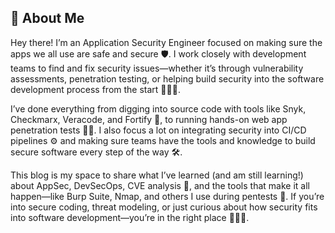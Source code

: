 ## 👋 About Me

Hey there! I’m an Application Security Engineer focused on making sure the apps we all use are safe and secure 🛡️. I work closely with development teams to find and fix security issues—whether it’s through vulnerability assessments, penetration testing, or helping build security into the software development process from the start 🧑‍💻🔐.

I’ve done everything from digging into source code with tools like Snyk, Checkmarx, Veracode, and Fortify 🧩, to running hands-on web app penetration tests 🕵️‍♂️. I also focus a lot on integrating security into CI/CD pipelines ⚙️ and making sure teams have the tools and knowledge to build secure software every step of the way 🛠️.

This blog is my space to share what I’ve learned (and am still learning!) about AppSec, DevSecOps, CVE analysis 🧠, and the tools that make it all happen—like Burp Suite, Nmap, and others I use during pentests 🧪. If you’re into secure coding, threat modeling, or just curious about how security fits into software development—you’re in the right place 👨‍🏫🚀.


